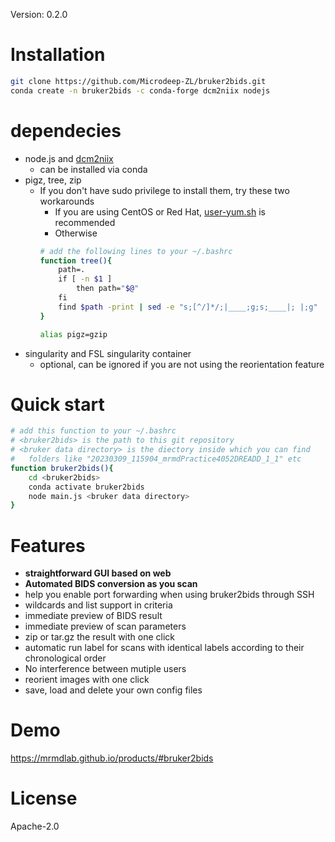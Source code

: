 Version: 0.2.0

# Installation
```sh
git clone https://github.com/Microdeep-ZL/bruker2bids.git
conda create -n bruker2bids -c conda-forge dcm2niix nodejs
```
# dependecies
- node.js and [dcm2niix](https://github.com/rordenlab/dcm2niix)
	- can be installed via conda
- pigz, tree, zip
	- If you don't have sudo privilege to install them, try these two workarounds
		- If you are using CentOS or Red Hat, [user-yum.sh](https://gitlab.com/caroff/user-yum.sh) is recommended
		- Otherwise
		```sh
		# add the following lines to your ~/.bashrc
		function tree(){
		    path=.
		    if [ -n $1 ]
		        then path="$@"
		    fi
		    find $path -print | sed -e "s;[^/]*/;|____;g;s;____|; |;g"
		}

		alias pigz=gzip
		```
- singularity and FSL singularity container
	- optional, can be ignored if you are not using the reorientation feature
# Quick start
```sh
# add this function to your ~/.bashrc
# <bruker2bids> is the path to this git repository
# <bruker data directory> is the diectory inside which you can find
#   folders like "20230309_115904_mrmdPractice4052DREADD_1_1" etc
function bruker2bids(){
	cd <bruker2bids>
	conda activate bruker2bids
	node main.js <bruker data directory>
}
```
# Features
- **straightforward GUI based on web**
- **Automated BIDS conversion as you scan**
- help you enable port forwarding when using bruker2bids through SSH
- wildcards and list support in criteria
- immediate preview of BIDS result
- immediate preview of scan parameters
- zip or tar.gz the result with one click
- automatic run label for scans with identical labels according to their chronological order
- No interference between mutiple users
- reorient images with one click
- save, load and delete your own config files
# Demo
https://mrmdlab.github.io/products/#bruker2bids
# License
Apache-2.0